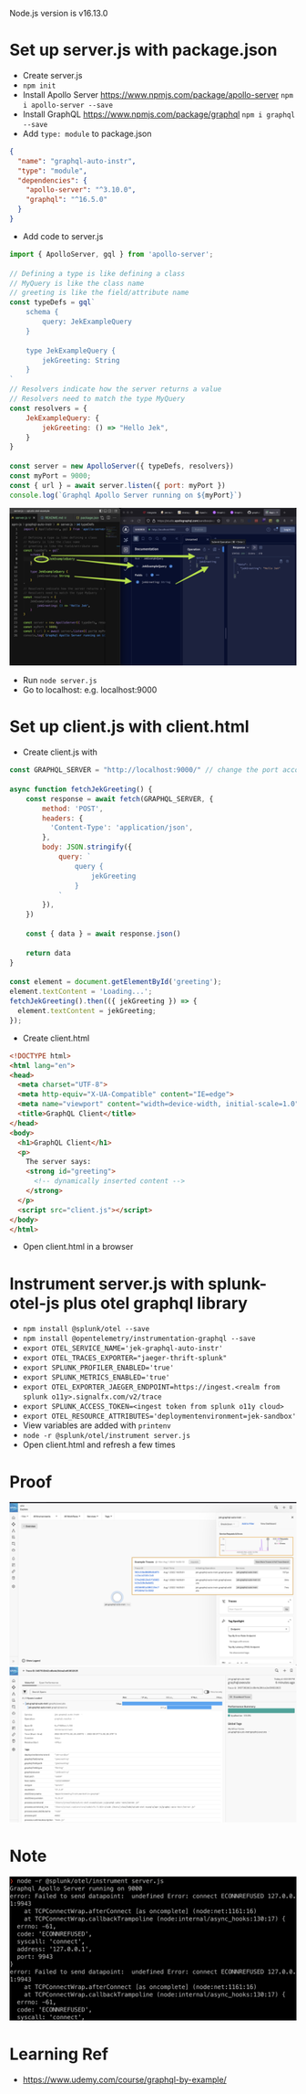 Node.js version is v16.13.0

# Set up server.js with package.json
- Create server.js
- `npm init`
- Install Apollo Server https://www.npmjs.com/package/apollo-server `npm i apollo-server --save`
- Install GraphQL https://www.npmjs.com/package/graphql `npm i graphql --save`
- Add `type: module` to package.json
```json
{
  "name": "graphql-auto-instr",
  "type": "module",
  "dependencies": {
    "apollo-server": "^3.10.0",
    "graphql": "^16.5.0"
  }
}
```
- Add code to server.js
```javascript
import { ApolloServer, gql } from 'apollo-server';

// Defining a type is like defining a class
// MyQuery is like the class name
// greeting is like the field/attribute name
const typeDefs = gql`
    schema {
        query: JekExampleQuery
    }

    type JekExampleQuery {
        jekGreeting: String
    }
`
// Resolvers indicate how the server returns a value
// Resolvers need to match the type MyQuery
const resolvers = {
    JekExampleQuery: {
        jekGreeting: () => "Hello Jek",
    }
}

const server = new ApolloServer({ typeDefs, resolvers})
const myPort = 9000;
const { url } = await server.listen({ port: myPort })
console.log(`Graphql Apollo Server running on ${myPort}`)
```
![](match.png)
- Run `node server.js`
- Go to localhost:<the port number> e.g. localhost:9000

# Set up client.js with client.html 
- Create client.js with
```javascript
const GRAPHQL_SERVER = "http://localhost:9000/" // change the port accordingly

async function fetchJekGreeting() {
    const response = await fetch(GRAPHQL_SERVER, {
        method: 'POST',
        headers: {
          'Content-Type': 'application/json',
        },
        body: JSON.stringify({
            query: `
                query {
                    jekGreeting
                }
            `
        }),
    })

    const { data } = await response.json()

    return data
}

const element = document.getElementById('greeting');
element.textContent = 'Loading...';
fetchJekGreeting().then(({ jekGreeting }) => {
  element.textContent = jekGreeting;
});
```
- Create client.html
```html
<!DOCTYPE html>
<html lang="en">
<head>
  <meta charset="UTF-8">
  <meta http-equiv="X-UA-Compatible" content="IE=edge">
  <meta name="viewport" content="width=device-width, initial-scale=1.0">
  <title>GraphQL Client</title>
</head>
<body>
  <h1>GraphQL Client</h1>
  <p>
    The server says:
    <strong id="greeting">
      <!-- dynamically inserted content -->
    </strong>
  </p>
  <script src="client.js"></script>
</body>
</html>
```
- Open client.html in a browser

# Instrument server.js with splunk-otel-js plus otel graphql library
- `npm install @splunk/otel --save`
- `npm install @opentelemetry/instrumentation-graphql --save`
- `export OTEL_SERVICE_NAME='jek-graphql-auto-instr'`
- `export OTEL_TRACES_EXPORTER="jaeger-thrift-splunk"`
- `export SPLUNK_PROFILER_ENABLED='true'`
- `export SPLUNK_METRICS_ENABLED='true'`
- `export OTEL_EXPORTER_JAEGER_ENDPOINT=https://ingest.<realm from splunk o11y>.signalfx.com/v2/trace`
- `export SPLUNK_ACCESS_TOKEN=<ingest token from splunk o11y cloud>`
- `export OTEL_RESOURCE_ATTRIBUTES='deploymentenvironment=jek-sandbox'`
- View variables are added with `printenv`
- `node -r @splunk/otel/instrument server.js`
- Open client.html and refresh a few times

# Proof 
![](working1.png)
![](working2.png)

# Note
![](note-that-send-direct-has-error-connect-issue-probably-need-to-send-through-collector-to-avoid-this-error.png)

# Learning Ref
- https://www.udemy.com/course/graphql-by-example/ 
